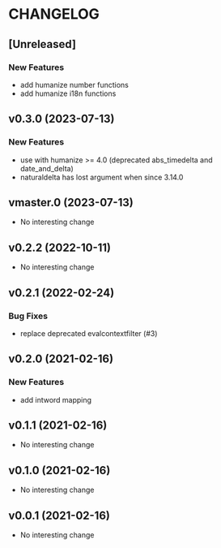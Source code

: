 # CHANGELOG

## [Unreleased]

### New Features

- add humanize number functions
- add humanize i18n functions

## v0.3.0 (2023-07-13)

### New Features

- use with humanize >= 4.0 (deprecated abs_timedelta and date_and_delta)
- naturaldelta has lost argument when since 3.14.0

## vmaster.0 (2023-07-13)

- No interesting change

## v0.2.2 (2022-10-11)

- No interesting change

## v0.2.1 (2022-02-24)

### Bug Fixes

- replace deprecated evalcontextfilter (#3)

## v0.2.0 (2021-02-16)

### New Features

- add intword mapping

## v0.1.1 (2021-02-16)

- No interesting change

## v0.1.0 (2021-02-16)

- No interesting change

## v0.0.1 (2021-02-16)

- No interesting change


